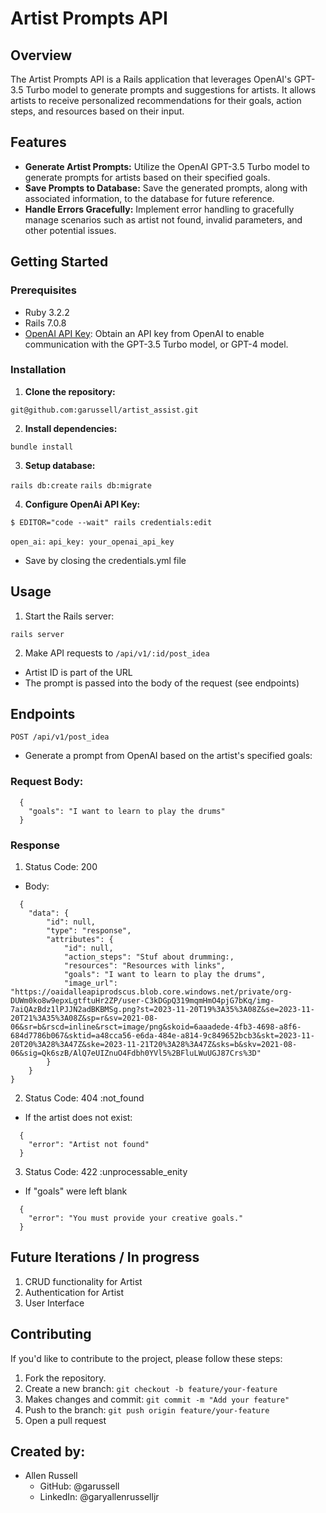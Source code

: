 # Artist Prompts API

## Overview

The Artist Prompts API is a Rails application that leverages OpenAI's GPT-3.5 Turbo model to generate prompts and suggestions for artists. It allows artists to receive personalized recommendations for their goals, action steps, and resources based on their input.

## Features

- **Generate Artist Prompts:** Utilize the OpenAI GPT-3.5 Turbo model to generate prompts for artists based on their specified goals.
- **Save Prompts to Database:** Save the generated prompts, along with associated information, to the database for future reference.
- **Handle Errors Gracefully:** Implement error handling to gracefully manage scenarios such as artist not found, invalid parameters, and other potential issues.

## Getting Started

### Prerequisites

- Ruby 3.2.2
- Rails 7.0.8
- [OpenAI API Key](https://platform.openai.com/account/api-keys): Obtain an API key from OpenAI to enable communication with the GPT-3.5 Turbo model, or GPT-4 model.

### Installation

1. **Clone the repository:**

`git@github.com:garussell/artist_assist.git`

2. **Install dependencies:**

`bundle install`

3. **Setup database:**

`rails db:create`
`rails db:migrate`

4. **Configure OpenAi API Key:**

`$ EDITOR="code --wait" rails credentials:edit`

`open_ai:`
  `api_key: your_openai_api_key`

- Save by closing the credentials.yml file

## Usage

1. Start the Rails server:

`rails server`

2. Make API requests to `/api/v1/:id/post_idea`
- Artist ID is part of the URL
- The prompt is passed into the body of the request (see endpoints)

## Endpoints

`POST /api/v1/post_idea`

- Generate a prompt from OpenAI based on the artist's specified goals:

### Request Body:

```
  {
    "goals": "I want to learn to play the drums"
  }
```

### Response

1. Status Code: 200 
- Body: 
```
  {
    "data": {
        "id": null,
        "type": "response",
        "attributes": {
            "id": null,
            "action_steps": "Stuf about drumming:,
            "resources": "Resources with links",
            "goals": "I want to learn to play the drums",
            "image_url": "https://oaidalleapiprodscus.blob.core.windows.net/private/org-DUWm0ko8w9epxLgtftuHr2ZP/user-C3kDGpQ319mqmHmO4pjG7bKq/img-7aiQAzBdz1lPJJN2adBKBMSg.png?st=2023-11-20T19%3A35%3A08Z&se=2023-11-20T21%3A35%3A08Z&sp=r&sv=2021-08-06&sr=b&rscd=inline&rsct=image/png&skoid=6aaadede-4fb3-4698-a8f6-684d7786b067&sktid=a48cca56-e6da-484e-a814-9c849652bcb3&skt=2023-11-20T20%3A28%3A47Z&ske=2023-11-21T20%3A28%3A47Z&sks=b&skv=2021-08-06&sig=Qk6szB/AlQ7eUIZnuO4Fdbh0YVl5%2BFluLWuUGJ87Crs%3D"
        }
    }
}
```

2. Status Code: 404 :not_found
- If the artist does not exist:
```
  {
    "error": "Artist not found"
  }
```

3. Status Code: 422 :unprocessable_enity
- If "goals" were left blank
```
  {
    "error": "You must provide your creative goals."
  }
```

## Future Iterations / In progress

1. CRUD functionality for Artist
2. Authentication for Artist
3. User Interface

##  Contributing

If you'd like to contribute to the project, please follow these steps:

1. Fork the repository.
2. Create a new branch: `git checkout -b feature/your-feature`
3. Makes changes and commit: `git commit -m "Add your feature"`
4. Push to the branch: `git push origin feature/your-feature`
5. Open a pull request

## Created by:

- Allen Russell
  - GitHub: @garussell
  - LinkedIn: @garyallenrusselljr